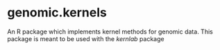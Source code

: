 genomic.kernels
===============

An R package which implements kernel methods for genomic data. This package is meant to be used with the *kernlab* package


